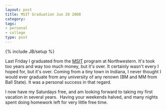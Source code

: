 ```yaml
---
layout: post
title: MSIT Graduation Jun 20 2008
category: 
tags: 
- personal
- college
type: post
---
```

{% include JB/setup %}

Last Friday I graduated from the <a href="http://infotech.northwestern.edu">MSIT</a> program at Northwestern. It's took too years and way too much money, but it's over. It certainly wasn't every I hoped for, but it's over. Coming from a tiny town in Indiana, I never thought I would ever graduate from any university of any renown (BM and MM from Ball State). It was a personal success in that regard.

I now have my Saturdays free, and am looking forward to taking my first vacation in several years.  Having your weekends halved, and many nights spent doing homework left for very little free time.